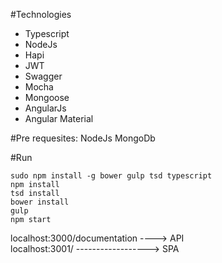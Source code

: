 #Technologies
- Typescript
- NodeJs
- Hapi
- JWT
- Swagger
- Mocha
- Mongoose
- AngularJs
- Angular Material

#Pre requesites:
    NodeJs
    MongoDb

#Run

`sudo npm install -g bower gulp tsd typescript` <br />
`npm install`  <br />
`tsd install`  <br />
`bower install` <br />
`gulp`  <br />
`npm start`   <br />


localhost:3000/documentation  ----> API <br />
localhost:3001/ ------------------> SPA 


 
